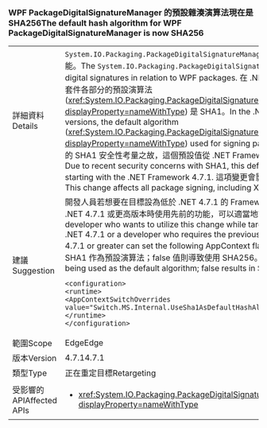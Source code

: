 ### <a name="the-default-hash-algorithm-for-wpf-packagedigitalsignaturemanager-is-now-sha256"></a><span data-ttu-id="98677-101">WPF PackageDigitalSignatureManager 的預設雜湊演算法現在是 SHA256</span><span class="sxs-lookup"><span data-stu-id="98677-101">The default hash algorithm for WPF PackageDigitalSignatureManager is now SHA256</span></span>

|   |   |
|---|---|
|<span data-ttu-id="98677-102">詳細資料</span><span class="sxs-lookup"><span data-stu-id="98677-102">Details</span></span>|<span data-ttu-id="98677-103"><code>System.IO.Packaging.PackageDigitalSignatureManager</code> 提供與 WPF 套件相關的數位簽章功能。</span><span class="sxs-lookup"><span data-stu-id="98677-103">The <code>System.IO.Packaging.PackageDigitalSignatureManager</code> provides functionality for digital signatures in relation to WPF packages.</span></span>  <span data-ttu-id="98677-104">在 .NET Framework 4.7 和舊版中，用來簽署套件各部分的預設演算法 (<xref:System.IO.Packaging.PackageDigitalSignatureManager.DefaultHashAlgorithm?displayProperty=nameWithType>) 是 SHA1。</span><span class="sxs-lookup"><span data-stu-id="98677-104">In the .NET Framework 4.7 and earlier versions, the default algorithm (<xref:System.IO.Packaging.PackageDigitalSignatureManager.DefaultHashAlgorithm?displayProperty=nameWithType>) used for signing parts of a package was SHA1.</span></span>  <span data-ttu-id="98677-105">由於最新的 SHA1 安全性考量之故，這個預設值從 .NET Framework 4.7.1 開始已變更為 SHA256。</span><span class="sxs-lookup"><span data-stu-id="98677-105">Due to recent security concerns with SHA1, this default has been changed to SHA256 starting with the .NET Framework 4.7.1.</span></span>  <span data-ttu-id="98677-106">這項變更會影響所有套件簽署，包括 XPS 文件。</span><span class="sxs-lookup"><span data-stu-id="98677-106">This change affects all package signing, including XPS documents.</span></span>|
|<span data-ttu-id="98677-107">建議</span><span class="sxs-lookup"><span data-stu-id="98677-107">Suggestion</span></span>|<span data-ttu-id="98677-108">開發人員若想要在目標設為低於 .NET 4.7.1 的 Framework 版本時利用這項變更，或在目標設為 .NET 4.7.1 或更高版本時使用先前的功能，可以適當地設定下列 AppContext 旗標。</span><span class="sxs-lookup"><span data-stu-id="98677-108">A developer who wants to utilize this change while targeting a framework version below .NET 4.7.1 or a developer who requires the previous functionality while targeting .NET 4.7.1 or greater can set the following AppContext flag appropriately.</span></span>  <span data-ttu-id="98677-109">true 值會導致使用 SHA1 作為預設演算法；false 值則導致使用 SHA256。</span><span class="sxs-lookup"><span data-stu-id="98677-109">A value of true will result in SHA1 being used as the default algorithm; false results in SHA256.</span></span><pre><code class="language-xml">&lt;configuration&gt;&#13;&#10;&lt;runtime&gt;&#13;&#10;&lt;AppContextSwitchOverrides value=&quot;Switch.MS.Internal.UseSha1AsDefaultHashAlgorithmForDigitalSignatures=true&quot;/&gt;&#13;&#10;&lt;/runtime&gt;&#13;&#10;&lt;/configuration&gt;&#13;&#10;</code></pre>|
|<span data-ttu-id="98677-110">範圍</span><span class="sxs-lookup"><span data-stu-id="98677-110">Scope</span></span>|<span data-ttu-id="98677-111">Edge</span><span class="sxs-lookup"><span data-stu-id="98677-111">Edge</span></span>|
|<span data-ttu-id="98677-112">版本</span><span class="sxs-lookup"><span data-stu-id="98677-112">Version</span></span>|<span data-ttu-id="98677-113">4.7.1</span><span class="sxs-lookup"><span data-stu-id="98677-113">4.7.1</span></span>|
|<span data-ttu-id="98677-114">類型</span><span class="sxs-lookup"><span data-stu-id="98677-114">Type</span></span>|<span data-ttu-id="98677-115">正在重定目標</span><span class="sxs-lookup"><span data-stu-id="98677-115">Retargeting</span></span>|
|<span data-ttu-id="98677-116">受影響的 API</span><span class="sxs-lookup"><span data-stu-id="98677-116">Affected APIs</span></span>|<ul><li><xref:System.IO.Packaging.PackageDigitalSignatureManager.DefaultHashAlgorithm?displayProperty=nameWithType></li></ul>|

